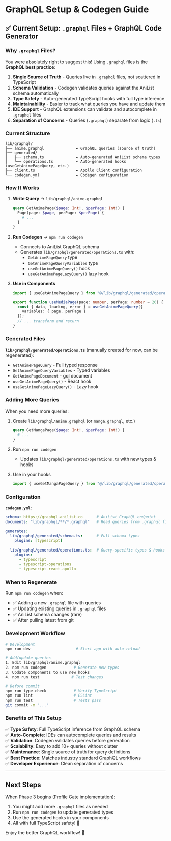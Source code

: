 # GraphQL Setup & Codegen Guide

## ✅ Current Setup: `.graphql` Files + GraphQL Code Generator

### Why `.graphql` Files?

You were absolutely right to suggest this! Using `.graphql` files is the **GraphQL best practice**:

1. **Single Source of Truth** - Queries live in `.graphql` files, not scattered in TypeScript
2. **Schema Validation** - Codegen validates queries against the AniList schema automatically
3. **Type Safety** - Auto-generated TypeScript hooks with full type inference
4. **Maintainability** - Easier to track what queries you have and update them
5. **IDE Support** - GraphQL extensions can validate and autocomplete in `.graphql` files
6. **Separation of Concerns** - Queries (`.graphql`) separate from logic (`.ts`)

### Current Structure

```
lib/graphql/
├── anime.graphql              ← GraphQL queries (source of truth)
├── generated/
│   ├── schema.ts              ← Auto-generated AniList schema types
│   └── operations.ts          ← Auto-generated hooks (useGetAnimePageQuery, etc.)
├── client.ts                  ← Apollo Client configuration
└── codegen.yml                ← Codegen configuration
```

### How It Works

1. **Write Query** → `lib/graphql/anime.graphql`
   ```graphql
   query GetAnimePage($page: Int!, $perPage: Int!) {
     Page(page: $page, perPage: $perPage) {
       # ...
     }
   }
   ```

2. **Run Codegen** → `npm run codegen`
   - Connects to AniList GraphQL schema
   - Generates `lib/graphql/generated/operations.ts` with:
     - `GetAnimePageQuery` type
     - `GetAnimePageQueryVariables` type
     - `useGetAnimePageQuery()` hook
     - `useGetAnimePageLazyQuery()` lazy hook

3. **Use in Components**
   ```typescript
   import { useGetAnimePageQuery } from "@/lib/graphql/generated/operations";
   
   export function useMediaPage(page: number, perPage: number = 20) {
     const { data, loading, error } = useGetAnimePageQuery({
       variables: { page, perPage }
     });
     // ... transform and return
   }
   ```

### Generated Files

**`lib/graphql/generated/operations.ts`** (manually created for now, can be regenerated):
- `GetAnimePageQuery` - Full typed response
- `GetAnimePageQueryVariables` - Typed variables
- `GetAnimePageDocument` - gql document
- `useGetAnimePageQuery()` - React hook
- `useGetAnimePageLazyQuery()` - Lazy hook

### Adding More Queries

When you need more queries:

1. Create `lib/graphql/anime.graphql` (or `manga.graphql`, etc.)
   ```graphql
   query GetMangaPage($page: Int!, $perPage: Int!) {
     # ...
   }
   ```

2. Run `npm run codegen`
   - Updates `lib/graphql/generated/operations.ts` with new types & hooks

3. Use in your hooks
   ```typescript
   import { useGetMangaPageQuery } from "@/lib/graphql/generated/operations";
   ```

### Configuration

**`codegen.yml`**:
```yaml
schema: https://graphql.anilist.co      # AniList GraphQL endpoint
documents: "lib/graphql/**/*.graphql"   # Read queries from .graphql files

generates:
  lib/graphql/generated/schema.ts:      # Full schema types
    plugins: [typescript]
  
  lib/graphql/generated/operations.ts:  # Query-specific types & hooks
    plugins:
      - typescript
      - typescript-operations
      - typescript-react-apollo
```

### When to Regenerate

Run `npm run codegen` when:
- ✅ Adding a new `.graphql` file with queries
- ✅ Updating existing queries in `.graphql` files
- ✅ AniList schema changes (rare)
- ✅ After pulling latest from git

### Development Workflow

```bash
# Development
npm run dev                    # Start app with auto-reload

# Add/update queries
1. Edit lib/graphql/anime.graphql
2. npm run codegen            # Generate new types
3. Update components to use new hooks
4. npm run test              # Test changes

# Before commit
npm run type-check            # Verify TypeScript
npm run lint                  # ESLint
npm run test                  # Tests pass
git commit -m "..."
```

### Benefits of This Setup

✅ **Type Safety**: Full TypeScript inference from GraphQL schema  
✅ **Auto-Complete**: IDEs can autocomplete queries and results  
✅ **Validation**: Codegen validates queries before generation  
✅ **Scalability**: Easy to add 10+ queries without clutter  
✅ **Maintenance**: Single source of truth for query definitions  
✅ **Best Practice**: Matches industry standard GraphQL workflows  
✅ **Developer Experience**: Clean separation of concerns  

---

## Next Steps

When Phase 3 begins (Profile Gate implementation):
1. You might add more `.graphql` files as needed
2. Run `npm run codegen` to update generated types
3. Use the generated hooks in your components
4. All with full TypeScript safety! 🎉

Enjoy the better GraphQL workflow! 🚀
